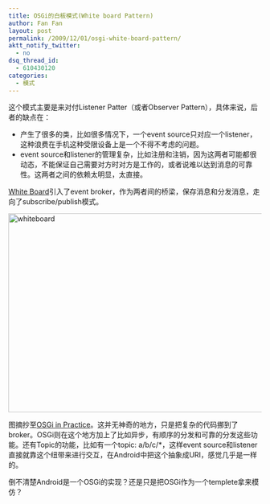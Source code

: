 ```yaml
---
title: OSGi的白板模式(White board Pattern)
author: Fan Fan
layout: post
permalink: /2009/12/01/osgi-white-board-pattern/
aktt_notify_twitter:
  - no
dsq_thread_id:
  - 610430120
categories:
  - 模式
---
```

这个模式主要是来对付Listener Patter（或者Observer Pattern），具体来说，后者的缺点在：

  * 产生了很多的类，比如很多情况下，一个event source只对应一个listener，这种浪费在手机这种受限设备上是一个不得不考虑的问题。
  * event source和listener的管理复杂，比如注册和注销，因为这两者可能都很动态，不能保证自己需要对方时对方是工作的，或者说难以达到消息的可靠性。这两者之间的依赖太明显，太直接。

<a href="http://www.osgi.org/wiki/uploads/Links/whiteboard.pdf" target="_blank">White Board</a>引入了event broker，作为两者间的桥梁，保存消息和分发消息，走向了subscribe/publish模式。

<img class="alignnone size-full wp-image-506" title="whiteboard" src="http://fkpwolf.net/WordPress/wp-content/uploads/2009/12/whiteboard.PNG" alt="whiteboard" width="694" height="396" />

图摘抄至<a href="http://neilbartlett.name/blog/osgibook/" target="_self">OSGi in Practice</a>。这并无神奇的地方，只是把复杂的代码挪到了broker。OSGi则在这个地方加上了比如异步，有顺序的分发和可靠的分发这些功能。还有Topic的功能，比如有一个topic: a/b/c/*，这样event source和listener直接就靠这个纽带来进行交互，在Android中把这个抽象成URI，感觉几乎是一样的。

倒不清楚Android是一个OSGi的实现？还是只是把OSGi作为一个templete拿来模仿？